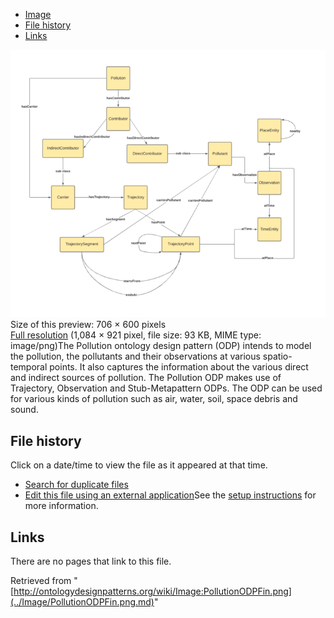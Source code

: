 * [Image](../Image/PollutionODPFin.png.md#file)
* [File history](../Image/PollutionODPFin.png.md#filehistory)
* [Links](../Image/PollutionODPFin.png.md#filelinks)

[![Image:PollutionODPFin.png](../images/thumb/7/70/PollutionODPFin.png/706px-PollutionODPFin.png)](../../images/7/70/PollutionODPFin.png)  
Size of this preview: 706 × 600 pixels  
[Full resolution](../../images/7/70/PollutionODPFin.png)‎ (1,084 × 921 pixel, file size: 93 KB, MIME type: image/png)The Pollution ontology design pattern (ODP) intends to model the pollution, the pollutants and their observations at various spatio-temporal points. It also captures the information about the various direct and indirect sources of pollution. The Pollution ODP makes use of Trajectory, Observation and Stub-Metapattern ODPs. The ODP can be used for various kinds of pollution such as air, water, soil, space debris and sound.




## File history

Click on a date/time to view the file as it appeared at that time.



  
* [Search for duplicate files](http://ontologydesignpatterns.org/wiki/Special:FileDuplicateSearch/PollutionODPFin.png "Special:FileDuplicateSearch/PollutionODPFin.png")
* [Edit this file using an external application](http://ontologydesignpatterns.org/wiki/index.php?title=Image:PollutionODPFin.png&action=edit&externaledit=true&mode=file "Image:PollutionODPFin.png")See the [setup instructions](http://www.mediawiki.org/wiki/Manual:External_editors "http://www.mediawiki.org/wiki/Manual:External_editors") for more information.

## Links



There are no pages that link to this file.




Retrieved from "[http://ontologydesignpatterns.org/wiki/Image:PollutionODPFin.png](../Image/PollutionODPFin.png.md)"